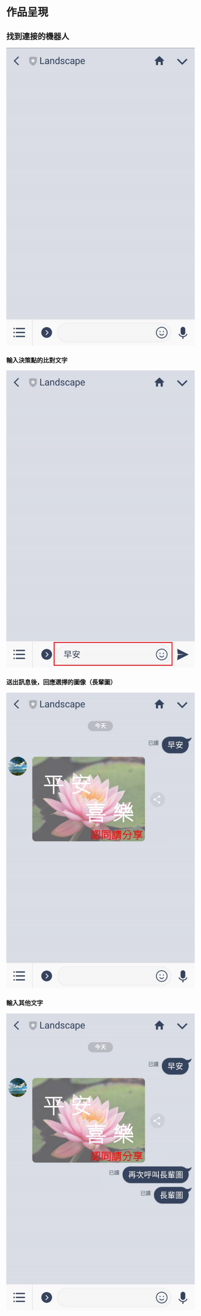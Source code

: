 # 作品呈現

## 找到連接的機器人

![](../../.gitbook/assets/1120672.jpg)

### 輸入決策點的比對文字

![](../../.gitbook/assets/1120673.jpg)

### 送出訊息後，回應選擇的圖像（長輩圖）

![](../../.gitbook/assets/1120674.jpg)

### 輸入其他文字

![&#x4E0D;&#x6703;&#x6709;&#x53CD;&#x61C9;](../../.gitbook/assets/1120675.jpg)



